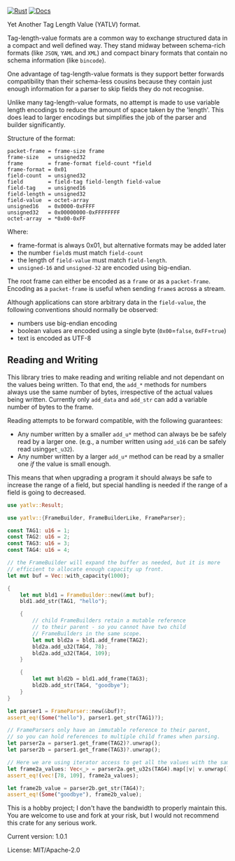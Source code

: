 [![Rust](https://github.com/rimasu/yatlv/actions/workflows/rust.yml/badge.svg)](https://github.com/rimasu/yatlv/actions/workflows/rust.yml)
[![Docs](https://docs.rs/yatlv/badge.svg)](https://docs.rs/yatlv)

Yet Another Tag Length Value (YATLV) format.

Tag-length-value formats are a common way to exchange structured data in a compact and
well defined way.  They stand midway between schema-rich formats (like `JSON`, `YAML` and `XML`)
and compact binary formats that contain no schema information (like `bincode`).

One advantage of tag-length-value formats is they support better forwards compatibility
than their schema-less cousins because they contain just enough information for a parser to
skip fields they do not recognise.

Unlike many tag-length-value formats, no attempt is made to use variable length
encodings to reduce the amount of space taken by the 'length'.  This does lead to larger
encodings but simplifies the job of the parser and builder significantly.

Structure of the format:
```abnf
packet-frame = frame-size frame
frame-size   = unsigned32
frame        = frame-format field-count *field
frame-format = 0x01
field-count  = unsigned32
field        = field-tag field-length field-value
field-tag    = unsigned16
field-length = unsigned32
field-value  = octet-array
unsigned16   = 0x0000-0xFFFF
unsigned32   = 0x00000000-0xFFFFFFFF
octet-array  = *0x00-0xFF
```
Where:

* frame-format is always 0x01, but alternative formats may be added later
* the number `field`s must match `field-count`
* the length of `field-value` must match `field-length`.
* `unsigned-16` and `unsigned-32` are encoded using big-endian.

The root frame can either be encoded as a `frame` or as a `packet-frame`.  Encoding
as a `packet-frame` is useful when sending `frame`s across a stream.

Although applications can store arbitrary data in the `field-value`, the following
conventions should normally be observed:

* numbers use big-endian encoding
* boolean values are encoded using a single byte (`0x00`=`false`, `0xFF`=`true`)
* text is encoded as UTF-8

## Reading and Writing

This library tries to make reading and writing reliable and not dependant on
the values being written.  To that end, the `add_*` methods for numbers always
use the same number of bytes, irrespective of the actual values being written.
Currently only `add_data` and `add_str` can add a variable number of bytes to the frame.

Reading attempts to be forward compatible, with the following guarantees:

* Any number written by a smaller `add_u*` method can always be be safely read by a larger one.
(e.g., a number written using `add_u16` can be safely read using`get_u32`).
* Any number written by a larger `add_u*` method can be read by a smaller one _if_ the value
is small enough.

This means that when upgrading a program it should always be safe to increase the range
of a field, but special handling is needed if the range of a field is going to decreased.

```rust
use yatlv::Result;

use yatlv::{FrameBuilder, FrameBuilderLike, FrameParser};

const TAG1: u16 = 1;
const TAG2: u16 = 2;
const TAG3: u16 = 3;
const TAG4: u16 = 4;

// the FrameBuilder will expand the buffer as needed, but it is more
// efficient to allocate enough capacity up front.
let mut buf = Vec::with_capacity(1000);

{
    let mut bld1 = FrameBuilder::new(&mut buf);
    bld1.add_str(TAG1, "hello");

    {
        // child FrameBuilders retain a mutable reference
        // to their parent - so you cannot have two child
        // FrameBuilders in the same scope.
        let mut bld2a = bld1.add_frame(TAG2);
        bld2a.add_u32(TAG4, 78);
        bld2a.add_u32(TAG4, 109);
    }

    {
        let mut bld2b = bld1.add_frame(TAG3);
        bld2b.add_str(TAG4, "goodbye");
    }
}

let parser1 = FrameParser::new(&buf)?;
assert_eq!(Some("hello"), parser1.get_str(TAG1)?);

// FrameParsers only have an immutable reference to their parent,
// so you can hold references to multiple child frames when parsing.
let parser2a = parser1.get_frame(TAG2)?.unwrap();
let parser2b = parser1.get_frame(TAG3)?.unwrap();

// Here we are using iterator access to get all the values with the same tag (TAG4)
let frame2a_values: Vec<_> = parser2a.get_u32s(TAG4).map(|v| v.unwrap()).collect();
assert_eq!(vec![78, 109], frame2a_values);

let frame2b_value = parser2b.get_str(TAG4)?;
assert_eq!(Some("goodbye"), frame2b_value);

```

This is a hobby project; I don't have the bandwidth
to properly maintain this.  You are welcome to use
and fork at your risk, but I would not recommend this
crate for any serious work.

Current version: 1.0.1

License: MIT/Apache-2.0
